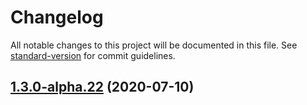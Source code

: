 # Changelog

All notable changes to this project will be documented in this file. See [standard-version](https://github.com/conventional-changelog/standard-version) for commit guidelines.

## [1.3.0-alpha.22](https://github.com/Henrik-Geissler/gatsby-starter-netlify-cms/compare/v1.3.0-alpha.20...v1.3.0-alpha.22) (2020-07-10)
